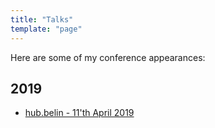 ```yaml
---
title: "Talks"
template: "page"
---
```


Here are some of my conference appearances:

## 2019

+ [hub.belin - 11'th April 2019](https://www.hub.berlin/programme-2019/curse-data-lake-monster)